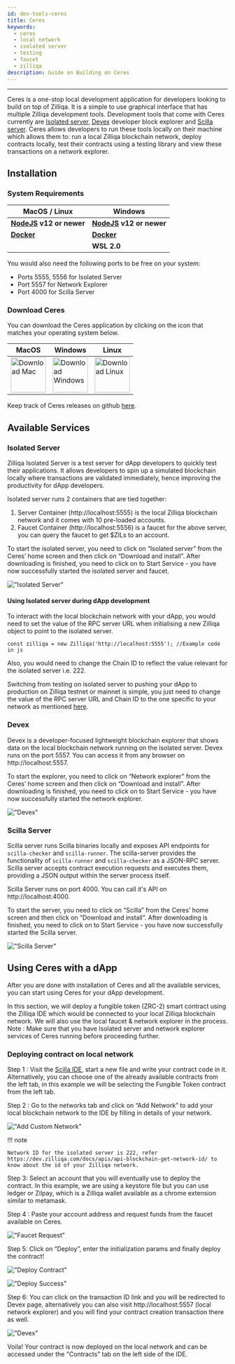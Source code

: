 ```yaml
---
id: dev-tools-ceres
title: Ceres
keywords:
  - ceres
  - local network
  - isolated server
  - testing
  - faucet
  - zilliqa
description: Guide on Building on Ceres
---
```


---

Ceres is a one-stop local development application for developers looking to
build on top of Zilliqa. It is a simple to use graphical interface that has
multiple Zilliqa development tools. Development tools that come with Ceres
currently are [Isolated server](#isolated-server), [Devex](#devex) developer
block explorer and [Scilla server](#scilla-server). Ceres allows developers to
run these tools locally on their machine which allows them to: run a local
Zilliqa blockchain network, deploy contracts locally, test their contracts using
a testing library and view these transactions on a network explorer.

<!-- ![Docusaurus with Keytar](../../assets/img/dev-dapps/tools/ceres.png) -->

## Installation

### System Requirements

| MacOS / Linux                                     | Windows                                           |
| ------------------------------------------------- | ------------------------------------------------- |
| **[NodeJS](https://nodejs.org/en/) v12 or newer** | **[NodeJS](https://nodejs.org/en/) v12 or newer** |
| **[Docker](https://www.docker.com/get-started)**  | **[Docker](https://www.docker.com/get-started)**  |
|                                                   | **WSL 2.0**                                       |

You would also need the following ports to be free on your system:

- Ports 5555, 5556 for Isolated Server
- Port 5557 for Network Explorer
- Port 4000 for Scilla Server

### Download Ceres

You can download the Ceres application by clicking on the icon that matches your
operating system below.

| MacOS                                                                                                                                                                                   | Windows                                                                                                                                                                                                | Linux                                                                                                                                                                                             |
| --------------------------------------------------------------------------------------------------------------------------------------------------------------------------------------- | ------------------------------------------------------------------------------------------------------------------------------------------------------------------------------------------------------ | ------------------------------------------------------------------------------------------------------------------------------------------------------------------------------------------------- |
| [<img alt="Download Mac" src="../../../assets/img/dev-dapps/tools/downloadMAC.png" width="80" height="80"/>](https://github.com/Zilliqa/ceres/releases/download/v0.2.5/Ceres-0.2.5.dmg) | [<img alt="Download Windows" src="../../../assets/img/dev-dapps/tools/downloadWindows.png" width="80" height="80" />](https://github.com/Zilliqa/ceres/releases/download/v0.2.5/Ceres.Setup.0.2.5.exe) | [<img alt="Download Linux" src="../../../assets/img/dev-dapps/tools/downloadLinux.png" width="80" height="80" />](https://github.com/Zilliqa/ceres/releases/download/v0.2.5/Ceres-0.2.5.AppImage) |

Keep track of Ceres releases on github
[here](https://github.com/Zilliqa/ceres/releases).

## Available Services

### Isolated Server

Zilliqa Isolated Server is a test server for dApp developers to quickly test
their applications. It allows developers to spin up a simulated blockchain
locally where transactions are validated immediately, hence improving the
productivity for dApp developers.

Isolated server runs 2 containers that are tied together:

1. Server Container (http://localhost:5555) is the local Zilliqa blockchain
   network and it comes with 10 pre-loaded accounts.
2. Faucet Container (http://localhost:5556) is a faucet for the above server,
   you can query the faucet to get $ZILs to an account.

To start the isolated server, you need to click on “Isolated server” from the
Ceres’ home screen and then click on “Download and install”. After downloading
is finished, you need to click on to Start Service - you have now successfully
started the isolated server and faucet.

!["Isolated Server"](../../assets/img/dev-dapps/tools/isolatedStartService.png)

#### Using Isolated server during dApp development

To interact with the local blockchain network with your dApp, you would need to
set the value of the RPC server URL when initialising a new Zilliqa object to
point to the isolated server.

`const zilliqa = new Zilliqa('http://localhost:5555'); //Example code in js`

Also, you would need to change the Chain ID to reflect the value relevant for
the isolated server i.e. 222.

Switching from testing on isolated server to pushing your dApp to production on
Zilliqa testnet or mainnet is simple, you just need to change the value of the
RPC server URL and Chain ID to the one specific to your network as mentioned
[here](https://dev.zilliqa.com/docs/apis/api-introduction).

### Devex

Devex is a developer-focused lightweight blockchain explorer that shows data on
the local blockchain network running on the isolated server. Devex runs on the
port 5557. You can access it from any browser on http://localhost:5557.

To start the explorer, you need to click on “Network explorer” from the Ceres’
home screen and then click on “Download and install”. After downloading is
finished, you need to click on to Start Service - you have now successfully
started the network explorer.

!["Devex"](../../assets/img/dev-dapps/tools/explorerStartService.png)

### Scilla Server

Scilla server runs Scilla binaries locally and exposes API endpoints for
`scilla-checker` and `scilla-runner`. The scilla-server provides the
functionality of `scilla-runner` and `scilla-checker` as a JSON-RPC server.
Scilla server accepts contract execution requests and executes them, providing a
JSON output within the server process itself.

Scilla Server runs on port 4000. You can call it's API on http://localhost:4000.

To start the server, you need to click on “Scilla” from the Ceres’ home screen
and then click on “Download and install”. After downloading is finished, you
need to click on to Start Service - you have now successfully started the Scilla
server.

!["Scilla Server"](../../assets/img/dev-dapps/tools/scillaStartService.png)

## Using Ceres with a dApp

After you are done with installation of Ceres and all the available services,
you can start using Ceres for your dApp development.

In this section, we will deploy a fungible token (ZRC-2) smart contract using
the Zilliqa IDE which would be connected to your local Zilliqa blockchain
network. We will also use the local faucet & network explorer in the process.
Note : Make sure that you have Isolated server and network explorer services of
Ceres running before proceeding further.

### Deploying contract on local network

Step 1 : Visit the [Scilla IDE](https://ide.zilliqa.com/), start a new file and
write your contract code in it. Alternatively, you can choose one of the already
available contracts from the left tab, in this example we will be selecting the
Fungible Token contract from the left tab.

Step 2 : Go to the networks tab and click on “Add Network” to add your local
blockchain network to the IDE by filling in details of your network.

!["Add Custom Network"](../../assets/img/dev-dapps/tools/customNetworkDetails.png)

!!! note

    Network ID for the isolated server is 222, refer https://dev.zilliqa.com/docs/apis/api-blockchain-get-network-id/ to
    know about the id of your Zilliqa network.

Step 3: Select an account that you will eventually use to deploy the contract.
In this example, we are using a keystore file but you can use ledger or Zilpay,
which is a Zilliqa wallet available as a chrome extension similar to metamask.

Step 4 : Paste your account address and request funds from the faucet available
on Ceres.

!["Faucet Request"](../../assets/img/dev-dapps/tools/faucetRequest.png)

Step 5: Click on “Deploy”, enter the initialization params and finally deploy
the contract!

!["Deploy Contract"](../../assets/img/dev-dapps/tools/deployContract.png)

!["Deploy Success"](../../assets/img/dev-dapps/tools/deploySuccess.png)

Step 6: You can click on the transaction ID link and you will be redirected to
Devex page, alternatively you can also visit http://localhost:5557 (local
network explorer) and you will find your contract creation transaction there as
well.

!["Devex"](../../assets/img/dev-dapps/tools/deployDevex.png)

Voila! Your contract is now deployed on the local network and can be accessed
under the "Contracts" tab on the left side of the IDE.
